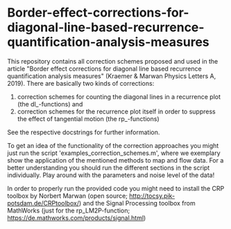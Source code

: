 # Border-effect-corrections-for-diagonal-line-based-recurrence-quantification-analysis-measures

This repository contains all correction schemes proposed and used in the article "Border 
effect corrections for diagonal line based recurrence quantification analysis measures" 
(Kraemer & Marwan Physics Letters A, 2019). There are basically two kinds of corrections: 
1) correction schemes for counting the diagonal lines in a recurrence plot 
   (the dl_-functions) and 
2) correction schemes for the recurrence plot itself in order to suppress the effect of 
   tangential motion (the rp_-functions)

See the respective docstrings for further information.

To get an idea of the functionality of the correction approaches you might just run the 
script 'examples_correction_schemes.m', where we exemplary show the application of the
mentioned methods to map and flow data. For a better understanding you should run the 
different sections in the script individually. Play around with the parameters and noise
level of the data! 

In order to properly run the provided code you might need to install the CRP toolbox by
Norbert Marwan (open source; http://tocsy.pik-potsdam.de/CRPtoolbox/) and the Signal
Processing toolbox from MathWorks (just for the rp_LM2P-function; 
https://de.mathworks.com/products/signal.html)
